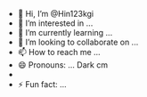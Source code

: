 - 👋 Hi, I’m @Hin123kgi
- 👀 I’m interested in ...
- 🌱 I’m currently learning ...
- 💞️ I’m looking to collaborate on ...
- 📫 How to reach me ...
- 😄 Pronouns: ... Dark cm
- 
- ⚡ Fun fact: ...

<!---
Hin123kgi/Hin123kgi is a ✨ special ✨ repository because its `README.md` (this file) appears on your GitHub profile.
You can click the Preview link to take a look at your changes.
--->
